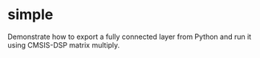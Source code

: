 # simple

Demonstrate how to export a fully connected layer from Python and run it using CMSIS-DSP matrix multiply.